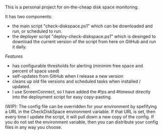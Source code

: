 This is a personal project for on-the-cheap disk space monitoring.

It has two components:
- the main script "check-diskspace.ps1" which can be downloaded and run, or scheduled to run.
- the deployer script "deploy-check-diskspace.ps1" which is desinged to download the current version of the script from here on GitHub and run it daily.

*Features*
- has configurable thresholds for alerting (minimim free space and percent of space used)
- self-updates from GitHub when I release a new version
- cleans up old file versions and scheduled tasks when installed / updated.
- I use ScreenConnect, so I have added the #!ps and #timeout directly into the deployment script for easy copy-pasting.

(WIP): The config file can be overridden for your environment by spefifying a URL in the CheckDiskSpace environment variable.  If that URL is set, then every time I update the script, it will pull down a new copy of the config.  If you do not set the environment variable, then you can distribute your config files in any way you choose.
